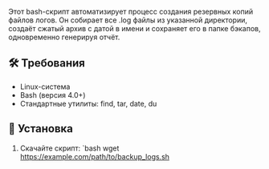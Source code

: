 
Этот bash-скрипт автоматизирует процесс создания резервных копий файлов логов. Он собирает все .log файлы из указанной директории, создаёт сжатый архив с датой в имени и сохраняет его в папке бэкапов, одновременно генерируя отчёт.

## 🛠 Требования
- Linux-система
- Bash (версия 4.0+)
- Стандартные утилиты: find, tar, date, du

## 📁 Установка
1. Скачайте скрипт:
   `bash
   wget https://example.com/path/to/backup_logs.sh

